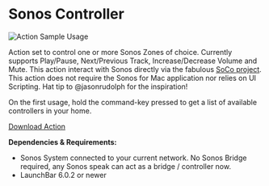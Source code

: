 # Sonos Controller

![Action Sample Usage](https://raw.githubusercontent.com/mlinzner/LaunchBarActions/master/resources/LBAction-Sonos.png)

Action set to control one or more Sonos Zones of choice. Currently supports Play/Pause, Next/Previous Track, Increase/Decrease Volume and Mute.
This action interact with Sonos directly via the fabulous [SoCo project](https://github.com/SoCo/SoCo). This action does not require the Sonos for Mac application nor relies on UI Scripting. Hat tip to @jasonrudolph for the inspiration!

On the first usage, hold the command-key pressed to get a list of available controllers in your home.

[Download Action](https://github.com/mlinzner/LaunchBarActions/blob/master/actions/Sonos%20Controller/packages/Sonos%20Controller.lbaction?raw=true)

**Dependencies & Requirements:**
- Sonos System connected to your current network. No Sonos Bridge required, any Sonos speak can act as a bridge / controller now.
- LaunchBar 6.0.2 or newer
